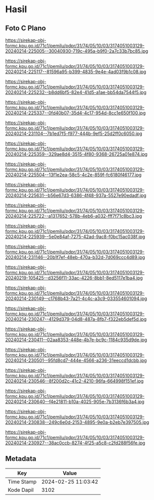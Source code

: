 # Hasil

## Foto C Plano

https://sirekap-obj-formc.kpu.go.id/71c1/pemilu/pdpr/31/74/05/10/03/3174051003129-20240214-225005--30040930-719c-495a-b9f0-2a7c33b7bc85.jpg

https://sirekap-obj-formc.kpu.go.id/71c1/pemilu/pdpr/31/74/05/10/03/3174051003129-20240214-225117--81596a95-b399-4835-9e4e-4ad03f9b1c08.jpg

https://sirekap-obj-formc.kpu.go.id/71c1/pemilu/pdpr/31/74/05/10/03/3174051003129-20240214-225232--b8dd6bf5-82e4-41d5-a1ae-bb54da7544f5.jpg

https://sirekap-obj-formc.kpu.go.id/71c1/pemilu/pdpr/31/74/05/10/03/3174051003129-20240214-225337--0fd40b07-35d4-4c17-954d-8cc1e650f100.jpg

https://sirekap-obj-formc.kpu.go.id/71c1/pemilu/pdpr/31/74/05/10/03/3174051003129-20240214-231104--7b1ed7f5-f977-444b-9ef5-25d2ff0c6050.jpg

https://sirekap-obj-formc.kpu.go.id/71c1/pemilu/pdpr/31/74/05/10/03/3174051003129-20240214-225359--329ae8d4-3515-4f80-9368-26725a01e874.jpg

https://sirekap-obj-formc.kpu.go.id/71c1/pemilu/pdpr/31/74/05/10/03/3174051003129-20240214-225504--13f1e2ea-58c5-4c2e-859f-fc6180f46177.jpg

https://sirekap-obj-formc.kpu.go.id/71c1/pemilu/pdpr/31/74/05/10/03/3174051003129-20240214-225631--b56e67d3-6386-4f48-937a-5527e90edadf.jpg

https://sirekap-obj-formc.kpu.go.id/71c1/pemilu/pdpr/31/74/05/10/03/3174051003129-20240214-225722--a1317652-578b-4eb6-a032-fff7f71c8bc3.jpg

https://sirekap-obj-formc.kpu.go.id/71c1/pemilu/pdpr/31/74/05/10/03/3174051003129-20240214-225939--5e0e84af-7275-42ad-9ac8-f0bc15ac038f.jpg

https://sirekap-obj-formc.kpu.go.id/71c1/pemilu/pdpr/31/74/05/10/03/3174051003129-20240214-231146--20b1f7ef-48eb-470a-b32d-7d069ccc4d89.jpg

https://sirekap-obj-formc.kpu.go.id/71c1/pemilu/pdpr/31/74/05/10/03/3174051003129-20240219-105425--d3256f11-33ac-4226-8bb1-8ed5117e1ba4.jpg

https://sirekap-obj-formc.kpu.go.id/71c1/pemilu/pdpr/31/74/05/10/03/3174051003129-20240214-230149--c1768b43-7a21-4c4c-a3c9-033554601094.jpg

https://sirekap-obj-formc.kpu.go.id/71c1/pemilu/pdpr/31/74/05/10/03/3174051003129-20240214-230247--4129d379-04d8-487a-8fb7-f322eb5def5d.jpg

https://sirekap-obj-formc.kpu.go.id/71c1/pemilu/pdpr/31/74/05/10/03/3174051003129-20240214-230411--02aa8353-448e-4b7e-bc9c-1184c935d9de.jpg

https://sirekap-obj-formc.kpu.go.id/71c1/pemilu/pdpr/31/74/05/10/03/3174051003129-20240214-230501--95fd8cd7-444e-4566-a236-31eeccd1dcbb.jpg

https://sirekap-obj-formc.kpu.go.id/71c1/pemilu/pdpr/31/74/05/10/03/3174051003129-20240214-230546--8f200d2c-41c2-4210-96fa-664998f151ef.jpg

https://sirekap-obj-formc.kpu.go.id/71c1/pemilu/pdpr/31/74/05/10/03/3174051003129-20240214-230640--f4e21811-b10a-4025-905e-7b3136f6b3a4.jpg

https://sirekap-obj-formc.kpu.go.id/71c1/pemilu/pdpr/31/74/05/10/03/3174051003129-20240214-230838--249c6e0d-2153-4895-9e0a-b2eb7e397505.jpg

https://sirekap-obj-formc.kpu.go.id/71c1/pemilu/pdpr/31/74/05/10/03/3174051003129-20240214-230927--38ac0ccb-8274-4f25-a5c8-c2fd288f56fe.jpg


## Metadata

| Key        | Value               |
| ---------- | ------------------- |
| Time Stamp | 2024-02-25 11:03:42 |
| Kode Dapil | 3102                |



